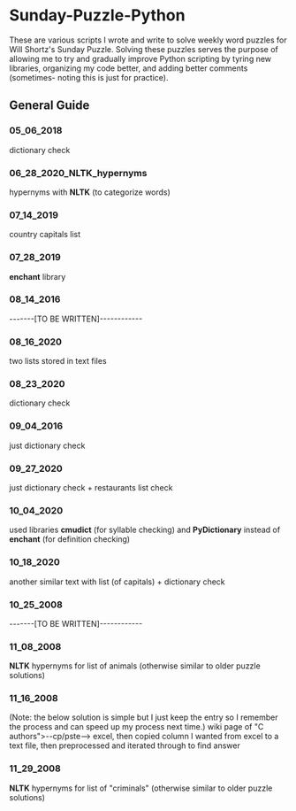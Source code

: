 # Sunday-Puzzle-Python
These are various scripts I wrote and write to solve weekly word puzzles for Will Shortz's Sunday Puzzle.
Solving these puzzles serves the purpose of allowing me to try and gradually improve Python scripting by tyring new libraries, organizing my code better, and adding better comments (sometimes- noting this is just for practice).
## General Guide
### 05_06_2018
dictionary check
### 06_28_2020_NLTK_hypernyms
hypernyms with **NLTK** (to categorize words)
### 07_14_2019
country capitals list
### 07_28_2019
**enchant** library
### 08_14_2016
-------[TO BE WRITTEN]------------
### 08_16_2020
two lists stored in text files
### 08_23_2020
dictionary check
### 09_04_2016
just dictionary check
### 09_27_2020
just dictionary check + restaurants list check
### 10_04_2020
used libraries **cmudict** (for syllable checking) and **PyDictionary** instead of **enchant** (for definition checking)
### 10_18_2020
another similar text with list (of capitals) + dictionary check
### 10_25_2008
-------[TO BE WRITTEN]------------
### 11_08_2008
**NLTK** hypernyms for list of animals (otherwise similar to older puzzle solutions)
### 11_16_2008
(Note: the below solution is simple but I just keep the entry so I remember the process and can speed up my process next time.)
wiki page of "C authors">--cp/pste--> excel, then copied column I wanted from excel to a text file, then preprocessed and iterated through to find answer
### 11_29_2008
**NLTK** hypernyms for list of "criminals" (otherwise similar to older puzzle solutions)
